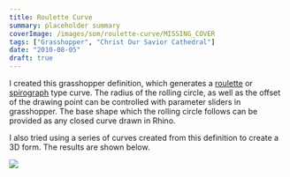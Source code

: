 ```yaml
---
title: Roulette Curve
summary: placeholder summary
coverImage: /images/som/roulette-curve/MISSING_COVER
tags: ["Grasshopper", "Christ Our Savior Cathedral"]
date: "2010-08-05"
draft: true
---
```


I created this grasshopper definition, which generates a [roulette](http://en.wikipedia.org/wiki/Roulette_%28curve%29) or [spirograph](http://en.wikipedia.org/wiki/Spirograph) type curve. The radius of the rolling circle, as well as the offset of the drawing point can be controlled with parameter sliders in grasshopper. The base shape which the rolling circle follows can be provided as any closed curve drawn in Rhino.

<!-- more -->

I also tried using a series of curves created from this definition to create a 3D form. The results are shown below.

![](loft.jpg)
